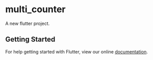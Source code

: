 # multi_counter

A new flutter project.

## Getting Started

For help getting started with Flutter, view our online
[documentation](http://flutter.io/).
